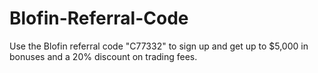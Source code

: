# Blofin-Referral-Code
Use the Blofin referral code "C77332" to sign up and get up to $5,000 in bonuses and a 20% discount on trading fees. 
